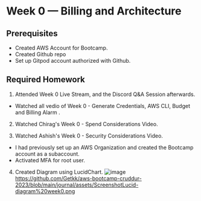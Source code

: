 # Week 0 — Billing and Architecture

## Prerequisites
* Created AWS Account for Bootcamp.
* Created Github repo 
* Set up Gitpod account authorized with Github.

## Required Homework

1. Attended Week 0 Live Stream, and the Discord Q&A Session afterwards.
  * Watched all vedio of Week 0 -   Generate Credentials, AWS CLI, Budget and Billing Alarm .

2. Watched Chirag's Week 0 - Spend Considerations Video.

3. Watched Ashish's Week 0 - Security Considerations Video.
  * I had previously set up an AWS Organization and created the Bootcamp account as a subaccount.  
  * Activated MFA for root user.
4.  Created  Diagram using LucidChart.
![image](../main/journal/assets/ScreenshotLucid-diagram%20week0.png)
https://github.com/Getkk/aws-bootcamp-cruddur-2023/blob/main/journal/assets/ScreenshotLucid-diagram%20week0.png
